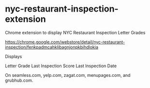 nyc-restaurant-inspection-extension
===================================

Chrome extension to display NYC Restaurant Inspection Letter Grades

https://chrome.google.com/webstore/detail/nyc-restaurant-inspection/fenkpadmcahklibagnjonpkbihdlokia

Displays

Letter Grade
Last Inspection Score
Last Inspection Date

On seamless.com, yelp.com, zagat.com, menupages.com, and grubhub.com.
